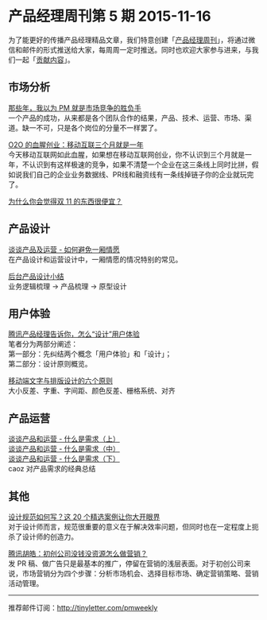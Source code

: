 # 产品经理周刊第 5 期 2015-11-16

为了能更好的传播产品经理精品文章，我们特意创建「[产品经理周刊](http://pmweekly.com/)」，将通过微信和邮件的形式推送给大家，每周周一定时推送。同时也欢迎大家参与进来，与我们一起「[贡献内容](https://github.com/vincent4j/pmweekly.com/issues/new)」。    

## 市场分析   

[那些年，我以为 PM 就是市场竞争的胜负手](http://mp.weixin.qq.com/s?__biz=MjM5NTQ5MjIyMA==&mid=401051133&idx=1&sn=d9ddd0d39af097dcd5bff938f97a8902&scene=1&srcid=1116VeYrauprC5CM57EZe6CC&key=d4b25ade3662d643f5047924fd5b3e28a15a2c048190b8806fea5029aa924bfc998734f1f4917ae6b5f70e57e8ea7772&ascene=0&uin=NDgwNzA1&devicetype=iMac+MacBookPro11%2C1+OSX+OSX+10.11+build(15A284)&version=11020201&pass_ticket=VgkMgP5RJJjv45mHdllcMj71oV%2BhX1Z%2B1tZ2nxe1QNU%3D)     
一个产品的成功，从来都是各个团队合作的结果，产品、技术、运营、市场、渠道。缺一不可，只是各个岗位的分量不一样罢了。 

[O2O 的血腥创业：移动互联三个月就是一年](http://mp.weixin.qq.com/s?__biz=MzA4NzA5MzA0OQ==&mid=401247233&idx=2&sn=eaf4e4c6915e18455103a16168cccbbd&scene=1&srcid=1116N4gJNU46xa2gdM8AMb1L&key=d4b25ade3662d64396453ac3e71fec63584060b25a2a90acf7f098470ef69cfe65bd228ea6efa9844454fbe433d9fc00&ascene=0&uin=NDgwNzA1&devicetype=iMac+MacBookPro11%2C1+OSX+OSX+10.11+build(15A284)&version=11020201&pass_ticket=VgkMgP5RJJjv45mHdllcMj71oV%2BhX1Z%2B1tZ2nxe1QNU%3D)  
今天移动互联网如此血腥，如果想在移动互联网创业，你不认识到三个月就是一年，不认识到有这样极速的竞争，如果不清楚一个企业在这三条线上同时比拼，假如说我们自己的企业业务数据线、PR线和融资线有一条线掉链子你的企业就玩完了。 

[为什么你会觉得双 11 的东西很便宜？](https://mp.weixin.qq.com/s?__biz=MjM5MDgzNDkzMw==&mid=400841895&idx=1&sn=556a061df270478aa8d9cbdea2f3fbcc&scene=1&srcid=1116Nci5gIj8UJt4GYbp2PXe&key=d4b25ade3662d64315ff13a7e543c8fca9c95a21edfadce2bb5a5f82d7fe96bed2c7289dca1b2ae66fb41f3713ecb447&ascene=0&uin=NDgwNzA1&devicetype=iMac+MacBookPro11%2C1+OSX+OSX+10.11+build(15A284)&version=11020201&pass_ticket=VgkMgP5RJJjv45mHdllcMj71oV%2BhX1Z%2B1tZ2nxe1QNU%3D)         
      
## 产品设计

[谈谈产品及运营 - 如何避免一厢情愿](http://mp.weixin.qq.com/s?__biz=MzI0MjA1Mjg2Ng==&mid=400402277&idx=1&sn=2ebbd48290c34815ab85f22fa5de0afa&scene=23&srcid=1113eUzIiZiSfqDqCYz51ufv#rd)   
在产品设计和运营设计中，一厢情愿的情况特别的常见。

[后台产品设计小结](http://mp.weixin.qq.com/s?__biz=MzIwMDI1MTYwMQ==&mid=400744789&idx=1&sn=882fe26fd00b534cafac5b663a34180c&scene=23&srcid=1113CWsU4HB4XHu0sCnKKW66#rd)  
业务逻辑梳理 -> 产品梳理 -> 原型设计   

## 用户体验

[腾讯产品经理告诉你，怎么“设计”用户体验](http://www.cnwebnews.com/manage/2015/0728/427775.shtml)    
笔者分为两部分阐述：   
第一部分：先纠结两个概念「用户体验」和「设计」；    
第二部分：设计原则概览。       

[移动端文字与排版设计的六个原则](http://www.ui.cn/detail/72212.html)      
大小反差、字重、字间距、颜色反差、栅格系统、对齐

## 产品运营

[谈谈产品和运营 - 什么是需求（上）](http://mp.weixin.qq.com/s?__biz=MzI0MjA1Mjg2Ng==&mid=400416746&idx=1&sn=19ecb45a93869cdcc6ecd5555c3e217c&scene=21#wechat_redirect)        
[谈谈产品和运营 - 什么是需求（中）](http://mp.weixin.qq.com/s?__biz=MzI0MjA1Mjg2Ng==&mid=400429452&idx=1&sn=31b9260f1d3f26b49d4b8041ba265935&scene=21#wechat_redirect)       
[谈谈产品和运营 - 什么是需求（下）](http://mp.weixin.qq.com/s?__biz=MzI0MjA1Mjg2Ng==&mid=400451448&idx=1&sn=343949112f34c20b662f2d28f9372872&scene=1&srcid=11168wim2RrYlLkVxjAC4noE&key=d4b25ade3662d643625226292e9d1061c9efb22c4fc4bc7b47c7819c06b784922e050a834600681f6eeea2da0e6b5a35&ascene=0&uin=NDgwNzA1&devicetype=iMac+MacBookPro11%2C1+OSX+OSX+10.11+build(15A284)&version=11020201&pass_ticket=VgkMgP5RJJjv45mHdllcMj71oV%2BhX1Z%2B1tZ2nxe1QNU%3D)   
caoz 对产品需求的经典总结          


## 其他

[设计规范如何写？这 20 个精选案例让你大开眼界](http://www.weiued.com/Article/?Id=94660199)   
对于设计师而言，规范很重要的意义在于解决效率问题，但同时也在一定程度上扼杀了设计师的创造力。   

[腾讯胡皓：初创公司没钱没资源怎么做营销？](http://mp.weixin.qq.com/s?__biz=MjM5NjAyMzcyMA==&mid=401603750&idx=3&sn=faef4d61f31d2a83069bab7bf4850b1c&scene=1&srcid=1116MxzU2WtLSmOawYgIy8XT&key=d4b25ade3662d643460ba5447d495cce2f01b65f5e3ff369b5aa7135610b24fc54397f5d53f0c41fd20db1377dece5c3&ascene=0&uin=NDgwNzA1&devicetype=iMac+MacBookPro11%2C1+OSX+OSX+10.11+build(15A284)&version=11020201&pass_ticket=VgkMgP5RJJjv45mHdllcMj71oV%2BhX1Z%2B1tZ2nxe1QNU%3D)   
发 PR 稿、做广告只是最基本的推广，停留在营销的浅层表面。对于初创公司来说，市场营销分为四个步骤：分析市场机会、选择目标市场、确定营销策略、营销活动管理。         

---
推荐邮件订阅：<http://tinyletter.com/pmweekly>  
      
  
 
